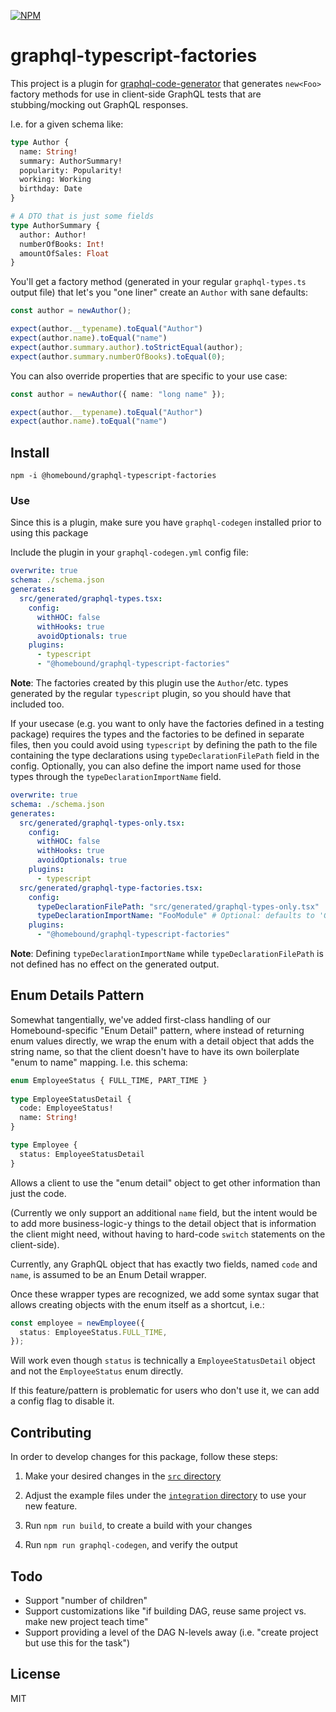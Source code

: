 [![NPM](https://img.shields.io/npm/v/@homebound/graphql-typescript-factories)](https://www.npmjs.com/package/@homebound/graphql-typescript-factories)

# graphql-typescript-factories

This project is a plugin for [graphql-code-generator](http://www.graphql-code-generator.com) that generates `new<Foo>` factory methods for use in client-side GraphQL tests that are stubbing/mocking out GraphQL responses.

I.e. for a given schema like:

```graphql
type Author {
  name: String!
  summary: AuthorSummary!
  popularity: Popularity!
  working: Working
  birthday: Date
}

# A DTO that is just some fields
type AuthorSummary {
  author: Author!
  numberOfBooks: Int!
  amountOfSales: Float
}
```

You'll get a factory method (generated in your regular `graphql-types.ts` output file) that let's you "one liner" create an `Author` with sane defaults:

```typescript
const author = newAuthor();

expect(author.__typename).toEqual("Author")
expect(author.name).toEqual("name")
expect(author.summary.author).toStrictEqual(author);
expect(author.summary.numberOfBooks).toEqual(0);
```

You can also override properties that are specific to your use case:

```typescript
const author = newAuthor({ name: "long name" });

expect(author.__typename).toEqual("Author")
expect(author.name).toEqual("name")
```

## Install

```shell
npm -i @homebound/graphql-typescript-factories
```

### Use

Since this is a plugin, make sure you have `graphql-codegen` installed prior to using this package

Include the plugin in your `graphql-codegen.yml` config file:

```yaml
overwrite: true
schema: ./schema.json
generates:
  src/generated/graphql-types.tsx:
    config:
      withHOC: false
      withHooks: true
      avoidOptionals: true
    plugins:
      - typescript
      - "@homebound/graphql-typescript-factories"
```

**Note**: The factories created by this plugin use the `Author`/etc. types generated by the regular `typescript` plugin, so you should have that included too.

If your usecase (e.g. you want to only have the factories defined in a testing package) requires the types and the factories to be defined in separate files, then you could avoid using `typescript` by defining the path to the file containing the type declarations using `typeDeclarationFilePath` field in the config. Optionally, you can also define the import name used for those types through the `typeDeclarationImportName` field.

```yaml
overwrite: true
schema: ./schema.json
generates:
  src/generated/graphql-types-only.tsx:
    config:
      withHOC: false
      withHooks: true
      avoidOptionals: true
    plugins:
      - typescript
  src/generated/graphql-type-factories.tsx:
    config:
      typeDeclarationFilePath: "src/generated/graphql-types-only.tsx"
      typeDeclarationImportName: "FooModule" # Optional: defaults to 'GraphQLAutoGeneratedTypes'
    plugins:
      - "@homebound/graphql-typescript-factories"
```

**Note**: Defining `typeDeclarationImportName` while `typeDeclarationFilePath` is not defined has no effect on the generated output.

## Enum Details Pattern

Somewhat tangentially, we've added first-class handling of our Homebound-specific "Enum Detail" pattern, where instead of returning enum values directly, we wrap the enum with a detail object that adds the string name, so that the client doesn't have to have its own boilerplate "enum to name" mapping. I.e. this schema:

```graphql
enum EmployeeStatus { FULL_TIME, PART_TIME }
  
type EmployeeStatusDetail {
  code: EmployeeStatus!
  name: String!
}

type Employee {
  status: EmployeeStatusDetail
}
```

Allows a client to use the "enum detail" object to get other information than just the code.

(Currently we only support an additional `name` field, but the intent would be to add more business-logic-y things to the detail object that is information the client might need, without having to hard-code `switch` statements on the client-side).

Currently, any GraphQL object that has exactly two fields, named `code` and `name`, is assumed to be an Enum Detail wrapper.

Once these wrapper types are recognized, we add some syntax sugar that allows creating objects with the enum itself as a shortcut, i.e.:

```typescript
const employee = newEmployee({
  status: EmployeeStatus.FULL_TIME,
});
```

Will work even though `status` is technically a `EmployeeStatusDetail` object and not the `EmployeeStatus` enum directly.

If this feature/pattern is problematic for users who don't use it, we can add a config flag to disable it.

## Contributing

In order to develop changes for this package, follow these steps:

1. Make your desired changes in the [`src` directory](/src)

2. Adjust the example files under the [`integration` directory](/integration) to use your new feature.

3. Run `npm run build`, to create a build with your changes

4. Run `npm run graphql-codegen`, and verify the output

## Todo

- Support "number of children"
- Support customizations like "if building DAG, reuse same project vs. make new project teach time"
- Support providing a level of the DAG N-levels away (i.e. "create project but use this for the task")

## License

MIT
